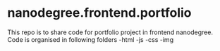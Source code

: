 # nanodegree.frontend.portfolio
This repo is to share code for portfolio project in frontend nanodegree.
Code is organised in following folders
-html
-js
-css
-img
